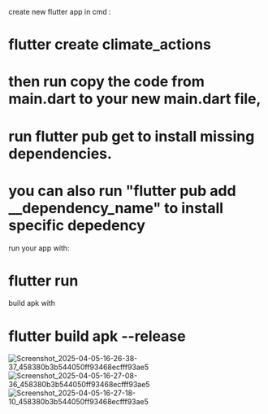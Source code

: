 create new flutter app in cmd : 
# flutter create climate_actions
# then run copy the code from main.dart to your new main.dart file,
# run flutter pub get to install missing dependencies. 
# you can also run "flutter pub add __dependency_name" to install specific depedency
run your app with:
# flutter run 
build apk with
# flutter build apk --release


![Screenshot_2025-04-05-16-26-38-37_458380b3b544050ff93468ecfff93ae5](https://github.com/user-attachments/assets/031f4d6c-9f82-446d-991e-9bdc6ba1bec1)
![Screenshot_2025-04-05-16-27-08-36_458380b3b544050ff93468ecfff93ae5](https://github.com/user-attachments/assets/b8821cc4-f9de-4c58-a971-b90d703fba1f)
![Screenshot_2025-04-05-16-27-18-10_458380b3b544050ff93468ecfff93ae5](https://github.com/user-attachments/assets/cec08465-0517-40de-91d9-4705d173bea4)
